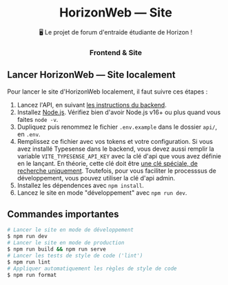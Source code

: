 <h1 align="center">HorizonWeb — Site</h1>
<p align="center">
  🖥 Le projet de forum d'entraide étudiante de Horizon !
</p>

<h3 align="center">Frontend & Site</h1>

## Lancer HorizonWeb — Site localement

Pour lancer le site d'HorizonWeb localement, il faut suivre ces étapes :

1. Lancez l'API, en suivant [les instructions du backend].
1. Installez [Node.js]. Vérifiez bien d'avoir Node.js v16+ ou plus quand vous faites `node -v`.
1. Dupliquez puis renommez le fichier `.env.example` dans le dossier `api/`, en `.env`.
1. Remplissez ce fichier avec vos tokens et votre configuration. Si vous avez installé Typesense dans le backend, vous devez aussi remplir la variable `VITE_TYPESENSE_API_KEY` avec la clé d'api que vous avez définie en le lançant. En théorie, cette clé doit être [une clé spéciale, de recherche uniquement]. Toutefois, pour vous faciliter le processsus de développement, vous pouvez utiliser la clé d'api admin.
1. Installez les dépendences avec `npm install`.
1. Lancez le site en mode "développement" avec `npm run dev`.

## Commandes importantes

```bash
# Lancer le site en mode de développement
$ npm run dev
# Lancer le site en mode de production
$ npm run build && npm run serve
# Lancer les tests de style de code ('lint')
$ npm run lint
# Appliquer automatiquement les règles de style de code
$ npm run format
```

<!-- Link Dump -->
[les instructions du backend]: ../api/README.md
[Node.js]: https://nodejs.org/en/download/
[une clé spéciale, de recherche uniquement]: https://typesense.org/docs/0.22.1/api/api-keys.html#search-only-api-key
